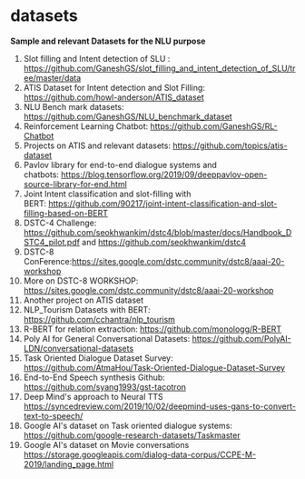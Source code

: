 # datasets
**Sample and relevant Datasets for the NLU purpose**
1. Slot filling and Intent detection of SLU : https://github.com/GaneshGS/slot_filling_and_intent_detection_of_SLU/tree/master/data
2. ATIS Dataset for Intent detection and Slot Filling: https://github.com/howl-anderson/ATIS_dataset
3. NLU Bench mark datasets: https://github.com/GaneshGS/NLU_benchmark_dataset
4. Reinforcement Learning Chatbot: https://github.com/GaneshGS/RL-Chatbot
5. Projects on ATIS and relevant datasets: https://github.com/topics/atis-dataset
6. Pavlov library for end-to-end dialogue systems and chatbots: https://blog.tensorflow.org/2019/09/deeppavlov-open-source-library-for-end.html
7. Joint Intent classification and slot-filling with BERT: https://github.com/90217/joint-intent-classification-and-slot-filling-based-on-BERT
8. DSTC-4 Challenge: https://github.com/seokhwankim/dstc4/blob/master/docs/Handbook_DSTC4_pilot.pdf
and https://github.com/seokhwankim/dstc4
9. DSTC-8 ConFerence:https://sites.google.com/dstc.community/dstc8/aaai-20-workshop
10. More on DSTC-8 WORKSHOP: https://sites.google.com/dstc.community/dstc8/aaai-20-workshop
11. Another project on ATIS dataset <must be filled>
12. NLP_Tourism Datasets with BERT: https://github.com/cchantra/nlp_tourism
13. R-BERT for relation extraction: https://github.com/monologg/R-BERT
14. Poly AI for General Conversational Datasets: https://github.com/PolyAI-LDN/conversational-datasets
15. Task Oriented Dialogue Dataset Survey: https://github.com/AtmaHou/Task-Oriented-Dialogue-Dataset-Survey
16. End-to-End Speech synthesis Github: https://github.com/syang1993/gst-tacotron
17. Deep Mind's approach to Neural TTS https://syncedreview.com/2019/10/02/deepmind-uses-gans-to-convert-text-to-speech/
18. Google AI's dataset on Task oriented dialogue systems: https://github.com/google-research-datasets/Taskmaster
19. Google AI's dataset on Movie conversations https://storage.googleapis.com/dialog-data-corpus/CCPE-M-2019/landing_page.html
